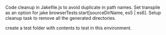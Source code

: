 Code cleanup in Jakefile.js to avoid duplicate in path names.
Set transpile as an option for jake browserTests:start[sourceDirName, es5 | es6].
Setup cleanup task to remove all the generated directories.

create a test folder with contents to test in this environment.